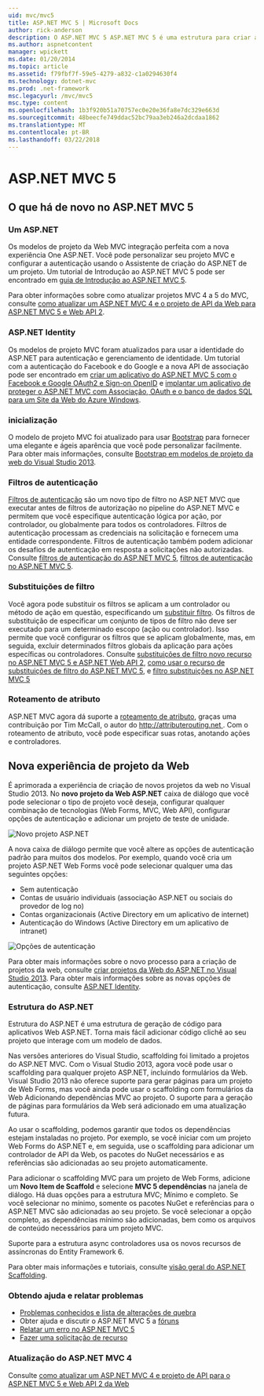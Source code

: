 ```yaml
---
uid: mvc/mvc5
title: ASP.NET MVC 5 | Microsoft Docs
author: rick-anderson
description: O ASP.NET MVC 5 ASP.NET MVC 5 é uma estrutura para criar aplicativos web escalonável, baseado em padrões usando padrões de design bem estabelecidos e a potência de AS....
ms.author: aspnetcontent
manager: wpickett
ms.date: 01/20/2014
ms.topic: article
ms.assetid: f79fbf7f-59e5-4279-a832-c1a0294630f4
ms.technology: dotnet-mvc
ms.prod: .net-framework
msc.legacyurl: /mvc/mvc5
msc.type: content
ms.openlocfilehash: 1b3f920b51a70757ec0e20e36fa8e7dc329e663d
ms.sourcegitcommit: 48beecfe749ddac52bc79aa3eb246a2dcdaa1862
ms.translationtype: MT
ms.contentlocale: pt-BR
ms.lasthandoff: 03/22/2018
---
```

<a name="aspnet-mvc-5"></a>ASP.NET MVC 5
====================
## <a name="whats-new-in-aspnet-mvc-5"></a>O que há de novo no ASP.NET MVC 5

### <a name="one-aspnet"></a>Um ASP.NET

Os modelos de projeto da Web MVC integração perfeita com a nova experiência One ASP.NET. Você pode personalizar seu projeto MVC e configurar a autenticação usando o Assistente de criação do ASP.NET de um projeto. Um tutorial de Introdução ao ASP.NET MVC 5 pode ser encontrado em [guia de Introdução ao ASP.NET MVC 5](overview/getting-started/introduction/getting-started.md).

Para obter informações sobre como atualizar projetos MVC 4 a 5 do MVC, consulte [como atualizar um ASP.NET MVC 4 e o projeto de API da Web para ASP.NET MVC 5 e Web API 2](overview/releases/how-to-upgrade-an-aspnet-mvc-4-and-web-api-project-to-aspnet-mvc-5-and-web-api-2.md).

### <a name="aspnet-identity"></a>ASP.NET Identity

Os modelos de projeto MVC foram atualizados para usar a identidade do ASP.NET para autenticação e gerenciamento de identidade. Um tutorial com a autenticação do Facebook e do Google e a nova API de associação pode ser encontrado em [criar um aplicativo do ASP.NET MVC 5 com o Facebook e Google OAuth2 e Sign-on OpenID](overview/security/create-an-aspnet-mvc-5-app-with-facebook-and-google-oauth2-and-openid-sign-on.md) e [implantar um aplicativo de proteger o ASP.NET MVC com Associação, OAuth e o banco de dados SQL para um Site da Web do Azure Windows](https://docs.microsoft.com/aspnet/core/security/authorization/secure-data).

### <a name="bootstrap"></a>inicialização

O modelo de projeto MVC foi atualizado para usar [Bootstrap](http://getbootstrap.com/) para fornecer uma elegante e ágeis aparência que você pode personalizar facilmente. Para obter mais informações, consulte [Bootstrap em modelos de projeto da web do Visual Studio 2013](../visual-studio/overview/2013/creating-web-projects-in-visual-studio.md#bootstrap).

### <a name="authentication-filters"></a>Filtros de autenticação

[Filtros de autenticação](http://www.dotnetcurry.com/showarticle.aspx?ID=957) são um novo tipo de filtro no ASP.NET MVC que executar antes de filtros de autorização no pipeline do ASP.NET MVC e permitem que você especifique autenticação lógica por ação, por controlador, ou globalmente para todos os controladores. Filtros de autenticação processam as credenciais na solicitação e fornecem uma entidade correspondente. Filtros de autenticação também podem adicionar os desafios de autenticação em resposta a solicitações não autorizadas. Consulte [filtros de autenticação do ASP.NET MVC 5](http://www.dotnetcurry.com/showarticle.aspx?ID=957), [filtros de autenticação no ASP.NET MVC 5](http://theshravan.net/blog/authentication-filters-in-asp-net-mvc-5/).

### <a name="filter-overrides"></a>Substituições de filtro

Você agora pode substituir os filtros se aplicam a um controlador ou método de ação em questão, especificando um [substituir filtro](http://www.davidhayden.me/blog/filter-overrides-in-asp-net-mvc-5). Os filtros de substituição de especificar um conjunto de tipos de filtro não deve ser executado para um determinado escopo (ação ou controlador). Isso permite que você configurar os filtros que se aplicam globalmente, mas, em seguida, excluir determinados filtros globais da aplicação para ações específicas ou controladores. Consulte [substituições de filtro novo recurso no ASP.NET MVC 5 e ASP.NET Web API 2](https://weblogs.asp.net/imranbaloch/archive/2013/09/25/new-filter-overrides-in-asp-net-mvc-5-and-asp-net-web-api-2.aspx), [como usar o recurso de substituições de filtro do ASP.NET MVC 5](http://hackwebwith.net/how-to-use-the-asp-net-mvc-5-filter-overrides-feature/), e [filtro substituições no ASP.NET MVC 5](http://www.davidhayden.me/blog/filter-overrides-in-asp-net-mvc-5)

### <a name="attribute-routing"></a>Roteamento de atributo

ASP.NET MVC agora dá suporte a [roteamento de atributo](https://blogs.msdn.com/b/webdev/archive/2013/10/17/attribute-routing-in-asp-net-mvc-5.aspx), graças uma contribuição por Tim McCall, o autor do [ http://attributerouting.net ](http://attributerouting.net). Com o roteamento de atributo, você pode especificar suas rotas, anotando ações e controladores.

## <a name="new-web-project-experience"></a>Nova experiência de projeto da Web

É aprimorada a experiência de criação de novos projetos da web no Visual Studio 2013. No **novo projeto da Web ASP.NET** caixa de diálogo que você pode selecionar o tipo de projeto você deseja, configurar qualquer combinação de tecnologias (Web Forms, MVC, Web API), configurar opções de autenticação e adicionar um projeto de teste de unidade.

![Novo projeto ASP.NET](mvc5/_static/image1.png)

A nova caixa de diálogo permite que você altere as opções de autenticação padrão para muitos dos modelos. Por exemplo, quando você cria um projeto ASP.NET Web Forms você pode selecionar qualquer uma das seguintes opções:

- Sem autenticação
- Contas de usuário individuais (associação ASP.NET ou sociais do provedor de log no)
- Contas organizacionais (Active Directory em um aplicativo de internet)
- Autenticação do Windows (Active Directory em um aplicativo de intranet)

![Opções de autenticação](mvc5/_static/image2.png)

Para obter mais informações sobre o novo processo para a criação de projetos da web, consulte [criar projetos da Web do ASP.NET no Visual Studio 2013](../visual-studio/overview/2013/creating-web-projects-in-visual-studio.md). Para obter mais informações sobre as novas opções de autenticação, consulte [ASP.NET Identity](../identity/overview/index.md).

<a id="scaffold"></a>
### <a name="aspnet-scaffolding"></a>Estrutura do ASP.NET

Estrutura do ASP.NET é uma estrutura de geração de código para aplicativos Web ASP.NET. Torna mais fácil adicionar código clichê ao seu projeto que interage com um modelo de dados.

Nas versões anteriores do Visual Studio, scaffolding foi limitado a projetos do ASP.NET MVC. Com o Visual Studio 2013, agora você pode usar o scaffolding para qualquer projeto ASP.NET, incluindo formulários da Web. Visual Studio 2013 não oferece suporte para gerar páginas para um projeto de Web Forms, mas você ainda pode usar o scaffolding com formulários da Web Adicionando dependências MVC ao projeto. O suporte para a geração de páginas para formulários da Web será adicionado em uma atualização futura.

Ao usar o scaffolding, podemos garantir que todos os dependências estejam instaladas no projeto. Por exemplo, se você iniciar com um projeto Web Forms do ASP.NET e, em seguida, use o scaffolding para adicionar um controlador de API da Web, os pacotes do NuGet necessários e as referências são adicionadas ao seu projeto automaticamente.

Para adicionar o scaffolding MVC para um projeto de Web Forms, adicione um **Novo Item de Scaffold** e selecione **MVC 5 dependências** na janela de diálogo. Há duas opções para a estrutura MVC; Mínimo e completo. Se você selecionar no mínimo, somente os pacotes NuGet e referências para o ASP.NET MVC são adicionadas ao seu projeto. Se você selecionar a opção completo, as dependências mínimo são adicionadas, bem como os arquivos de conteúdo necessários para um projeto MVC.

Suporte para a estrutura async controladores usa os novos recursos de assíncronas do Entity Framework 6.

Para obter mais informações e tutoriais, consulte [visão geral do ASP.NET Scaffolding](../visual-studio/overview/2013/aspnet-scaffolding-overview.md).

### <a name="getting-help-and-reporting-issues"></a>Obtendo ajuda e relatar problemas

- [Problemas conhecidos e lista de alterações de quebra](../visual-studio/overview/2013/release-notes.md#knownissues)
- Obter ajuda e discutir o ASP.NET MVC 5 a [fóruns](https://forums.asp.net/1146.aspx)
- [Relatar um erro no ASP.NET MVC 5](https://github.com/aspnet/AspNetWebStack/issues)
- [Fazer uma solicitação de recurso](http://aspnet.uservoice.com/forums/41201-asp-net-mvc)

### <a name="upgrading-from-aspnet-mvc-4"></a>Atualização do ASP.NET MVC 4

Consulte [como atualizar um ASP.NET MVC 4 e projeto de API para o ASP.NET MVC 5 e Web API 2 da Web](overview/releases/how-to-upgrade-an-aspnet-mvc-4-and-web-api-project-to-aspnet-mvc-5-and-web-api-2.md)
